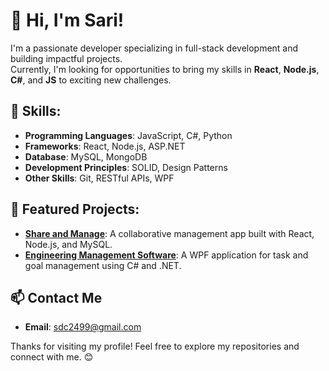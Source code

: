 # 👋 Hi, I'm Sari!

I'm a passionate developer specializing in full-stack development and building impactful projects.  
Currently, I'm looking for opportunities to bring my skills in **React**, **Node.js**, **C#**, and **JS** to exciting new challenges.

## 🚀 Skills:
- **Programming Languages**: JavaScript, C#, Python
- **Frameworks**: React, Node.js, ASP.NET
- **Database**: MySQL, MongoDB
- **Development Principles**: SOLID, Design Patterns
- **Other Skills**: Git, RESTful APIs, WPF

## 🌟 Featured Projects:
- [**Share and Manage**](https://github.com/yourusername/share-and-manage): A collaborative management app built with React, Node.js, and MySQL.
- [**Engineering Management Software**](https://github.com/yourusername/engineering-management-software): A WPF application for task and goal management using C# and .NET.

## 📫 Contact Me
- **Email**: sdc2499@gmail.com

Thanks for visiting my profile! Feel free to explore my repositories and connect with me. 😊

